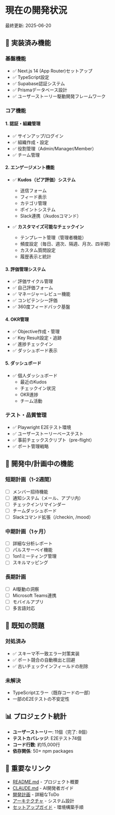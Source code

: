 # 現在の開発状況

最終更新: 2025-06-20

## 🚀 実装済み機能

### 基盤機能

- ✅ Next.js 14 (App Router)セットアップ
- ✅ TypeScript設定
- ✅ Supabase認証システム
- ✅ Prismaデータベース設計
- ✅ ユーザーストーリー駆動開発フレームワーク

### コア機能

#### 1. 認証・組織管理

- ✅ サインアップ/ログイン
- ✅ 組織作成・設定
- ✅ 役割管理（Admin/Manager/Member）
- ✅ チーム管理

#### 2. エンゲージメント機能

- ✅ **Kudos（ピア評価）システム**

  - 送信フォーム
  - フィード表示
  - カテゴリ管理
  - ポイントシステム
  - Slack連携（/kudosコマンド）

- ✅ **カスタマイズ可能なチェックイン**
  - テンプレート管理（管理者機能）
  - 頻度設定（毎日、週次、隔週、月次、四半期）
  - カスタム質問設定
  - 履歴表示と統計

#### 3. 評価管理システム

- ✅ 評価サイクル管理
- ✅ 自己評価フォーム
- ✅ マネージャーレビュー機能
- ✅ コンピテンシー評価
- ✅ 360度フィードバック基盤

#### 4. OKR管理

- ✅ Objective作成・管理
- ✅ Key Result設定・追跡
- ✅ 進捗チェックイン
- ✅ ダッシュボード表示

#### 5. ダッシュボード

- ✅ 個人ダッシュボード
  - 最近のKudos
  - チェックイン状況
  - OKR進捗
  - チーム活動

### テスト・品質管理

- ✅ Playwright E2Eテスト環境
- ✅ ユーザーストーリーベーステスト
- ✅ 事前チェックスクリプト（pre-flight）
- ✅ ポート管理戦略

## 📝 開発中/計画中の機能

### 短期計画（1-2週間）

- [ ] メンバー招待機能
- [ ] 通知システム（メール、アプリ内）
- [ ] チェックインリマインダー
- [ ] チームダッシュボード
- [ ] Slackコマンド拡張（/checkin, /mood）

### 中期計画（1ヶ月）

- [ ] 詳細な分析レポート
- [ ] パルスサーベイ機能
- [ ] 1on1ミーティング管理
- [ ] スキルマッピング

### 長期計画

- [ ] AI駆動の洞察
- [ ] Microsoft Teams連携
- [ ] モバイルアプリ
- [ ] 多言語対応

## 🐛 既知の問題

### 対処済み

- ✅ スキーマ不一致エラー対策実装
- ✅ ポート競合の自動検出と回避
- ✅ 古いチェックインフィールドの削除

### 未解決

- TypeScriptエラー（既存コードの一部）
- 一部のE2Eテストの不安定性

## 📊 プロジェクト統計

- **ユーザーストーリー**: 11個（完了: 8個）
- **テストカバレッジ**: E2Eテスト74個
- **コード行数**: 約15,000行
- **依存関係**: 50+ npm packages

## 🔗 重要なリンク

- [README.md](../README.md) - プロジェクト概要
- [CLAUDE.md](../CLAUDE.md) - AI開発者ガイド
- [開発計画](./development-plan.md) - 詳細なToDo
- [アーキテクチャ](./architecture.md) - システム設計
- [セットアップガイド](./setup-guide.md) - 環境構築手順
